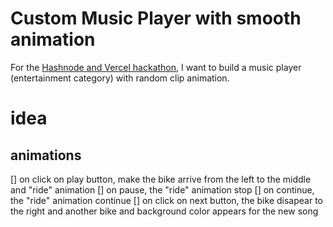 # Custom Music Player with smooth animation

For the [Hashnode and Vercel hackathon](https://townhall.hashnode.com/announcing-hashnode-hackathon-powered-by-vercel), I want to build a music player (entertainment category) with random clip animation.

# idea

## animations
 [] on click on play button, make the bike arrive from the left to the middle and "ride" animation
 [] on pause, the "ride" animation stop
 [] on continue, the "ride" animation continue
 [] on click on next button, the bike disapear to the right and another bike and background color appears for the new song